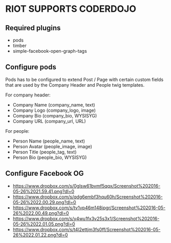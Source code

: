 RIOT SUPPORTS CODERDOJO
=======================

Required plugins
----------------

* pods
* timber
* simple-facebook-open-graph-tags

Configure pods
--------------

Pods has to be configured to extend Post / Page with certain custom fields that
are used by the Company Header and People twig templates.

For company header:

* Company Name (company_name, text)
* Company Logo (company_logo, image)
* Company Bio (company_bio, WYSISYG)
* Company URL (company_url, URL)

For people:

* Person Name (people_name, text)
* Person Avatar (people_image, image)
* Person Title (people_tag, text)
* Person Bio (people_bio, WYSISYG)

Configure Facebook OG
---------------------

* https://www.dropbox.com/s/0glsw61bvmf5qqx/Screenshot%202016-05-26%2021.59.41.png?dl=0
* https://www.dropbox.com/s/qdg6embf3hqu60h/Screenshot%202016-05-26%2022.00.29.png?dl=0
* https://www.dropbox.com/s/tv1vp46m148ipgr/Screenshot%202016-05-26%2022.00.49.png?dl=0
* https://www.dropbox.com/s/y4wu1fx3v25s3x1/Screenshot%202016-05-26%2022.01.05.png?dl=0
* https://www.dropbox.com/s/t4l2ettjm3fs0ff/Screenshot%202016-05-26%2022.01.22.png?dl=0
